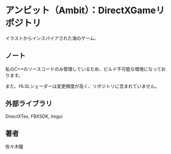 # アンビット（Ambit）：DirectXGameリポジトリ

イラストからインスパイアされた海のゲーム、

## ノート

私のC++のソースコードのみ管理しているため、ビルド不可能な環境になっております。

また、HLSLシェーダーは変更頻度が高く、リポジトリに含まれていません。


## 外部ライブラリ

DirectXTex,
FBXSDK,
Imgui

## 著者

佐々木瞳
